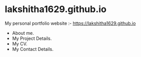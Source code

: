 # lakshitha1629.github.io                                                                                                                   

My personal portfolio website :- https://lakshitha1629.github.io

- About me.                                                                                                                               
- My Project Details. 
- My CV.                                                                                                                                   
- My Contact Details.                                                                                                                     
